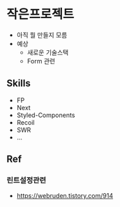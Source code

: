 # 작은프로젝트

- 아직 뭘 만들지 모름
- 예상
  - 새로운 기술스택
  - Form 관련

## Skills

- FP
- Next
- Styled-Components
- Recoil
- SWR
- ...

## Ref

### 린트설정관련

- https://webruden.tistory.com/914
